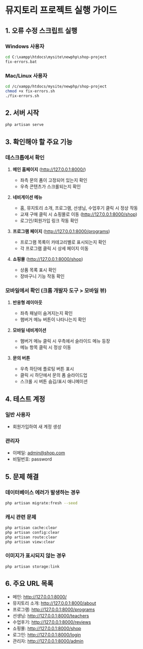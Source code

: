 # 뮤지토리 프로젝트 실행 가이드

## 1. 오류 수정 스크립트 실행

### Windows 사용자
```cmd
cd C:\xampp\htdocs\mysite\newphp\shop-project
fix-errors.bat
```

### Mac/Linux 사용자
```bash
cd /c/xampp/htdocs/mysite/newphp/shop-project
chmod +x fix-errors.sh
./fix-errors.sh
```

## 2. 서버 시작
```bash
php artisan serve
```

## 3. 확인해야 할 주요 기능

### 데스크톱에서 확인
1. **메인 홈페이지** (http://127.0.0.1:8000/)
   - 좌측 문의 폼이 고정되어 있는지 확인
   - 우측 콘텐츠가 스크롤되는지 확인

2. **네비게이션 메뉴**
   - 홈, 뮤지토리 소개, 프로그램, 선생님, 수업후기 클릭 시 정상 작동
   - 교재 구매 클릭 시 쇼핑몰로 이동 (http://127.0.0.1:8000/shop)
   - 로그인/회원가입 링크 작동 확인

3. **프로그램 페이지** (http://127.0.0.1:8000/programs)
   - 프로그램 목록이 카테고리별로 표시되는지 확인
   - 각 프로그램 클릭 시 상세 페이지 이동

4. **쇼핑몰** (http://127.0.0.1:8000/shop)
   - 상품 목록 표시 확인
   - 장바구니 기능 작동 확인

### 모바일에서 확인 (크롬 개발자 도구 > 모바일 뷰)
1. **반응형 레이아웃**
   - 좌측 패널이 숨겨지는지 확인
   - 햄버거 메뉴 버튼이 나타나는지 확인

2. **모바일 네비게이션**
   - 햄버거 메뉴 클릭 시 우측에서 슬라이드 메뉴 등장
   - 메뉴 항목 클릭 시 정상 이동

3. **문의 버튼**
   - 우측 하단에 플로팅 버튼 표시
   - 클릭 시 하단에서 문의 폼 슬라이드업
   - 스크롤 시 버튼 숨김/표시 애니메이션

## 4. 테스트 계정

### 일반 사용자
- 회원가입하여 새 계정 생성

### 관리자
- 이메일: admin@shop.com
- 비밀번호: password

## 5. 문제 해결

### 데이터베이스 에러가 발생하는 경우
```bash
php artisan migrate:fresh --seed
```

### 캐시 관련 문제
```bash
php artisan cache:clear
php artisan config:clear
php artisan route:clear
php artisan view:clear
```

### 이미지가 표시되지 않는 경우
```bash
php artisan storage:link
```

## 6. 주요 URL 목록
- 메인: http://127.0.0.1:8000/
- 뮤지토리 소개: http://127.0.0.1:8000/about
- 프로그램: http://127.0.0.1:8000/programs
- 선생님: http://127.0.0.1:8000/teachers
- 수업후기: http://127.0.0.1:8000/reviews
- 쇼핑몰: http://127.0.0.1:8000/shop
- 로그인: http://127.0.0.1:8000/login
- 관리자: http://127.0.0.1:8000/admin
